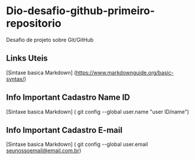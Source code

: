 # Dio-desafio-github-primeiro-repositorio
Desafio de projeto sobre Git/GitHub

## Links Uteis
[Sintaxe basica Markdown] (https://www.markdownguide.org/basic-syntax/)

## Info Important Cadastro Name ID
[Sintaxe basica Markdown] ( git config --global user.name "user ID/name")

## Info Important Cadastro E-mail
[Sintaxe basica Markdown] ( git config --global user.email seunossoemail@email.com.br)
